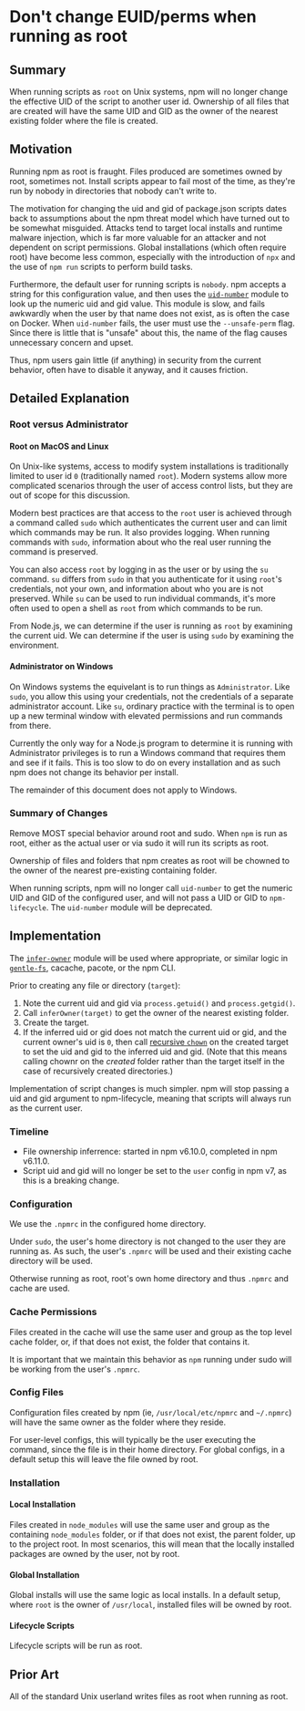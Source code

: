 # Don't change EUID/perms when running as root

## Summary

When running scripts as `root` on Unix systems, npm will no longer change
the effective UID of the script to another user id.  Ownership of all files
that are created will have the same UID and GID as the owner of the nearest
existing folder where the file is created.

## Motivation

Running npm as root is fraught.  Files produced are sometimes owned by
root, sometimes not.  Install scripts appear to fail most of the time, as
they're run by nobody in directories that nobody can't write to.

The motivation for changing the uid and gid of package.json scripts dates
back to assumptions about the npm threat model which have turned out to be
somewhat misguided.  Attacks tend to target local installs and runtime
malware injection, which is far more valuable for an attacker and not
dependent on script permissions.  Global installations (which often require
root) have become less common, especially with the introduction of `npx`
and the use of `npm run` scripts to perform build tasks.

Furthermore, the default user for running scripts is `nobody`.  npm accepts
a string for this configuration value, and then uses the
[`uid-number`](http://npm.im/uid-number) module to look up the numeric
uid and gid value.  This module is slow, and fails awkwardly when the user
by that name does not exist, as is often the case on Docker.  When
`uid-number` fails, the user must use the `--unsafe-perm` flag.  Since
there is little that is "unsafe" about this, the name of the flag causes
unnecessary concern and upset.

Thus, npm users gain little (if anything) in security from the current
behavior, often have to disable it anyway, and it causes friction.

## Detailed Explanation

### Root versus Administrator

#### Root on MacOS and Linux

On Unix-like systems, access to modify system installations is
traditionally limited to user id `0` (traditionally named `root`).  Modern
systems allow more complicated scenarios through the user of access control
lists, but they are out of scope for this discussion.

Modern best practices are that access to the `root` user is achieved
through a command called `sudo` which authenticates the current user and
can limit which commands may be run.  It also provides logging.  When
running commands with `sudo`, information about who the real user running
the command is preserved.

You can also access `root` by logging in as the user or by using the `su`
command.  `su` differs from `sudo` in that you authenticate for it using
`root`'s credentials, not your own, and information about who you are is
not preserved.  While `su` can be used to run individual commands, it's
more often used to open a shell as `root` from which commands to be run.

From Node.js, we can determine if the user is running as `root` by
examining the current uid.  We can determine if the user is using `sudo` by
examining the environment.

#### Administrator on Windows

On Windows systems the equivelant is to run things as `Administrator`.
Like `sudo`, you allow this using your credentials, not the credentials of
a separate administrator account.  Like `su`, ordinary practice with the
terminal is to open up a new terminal window with elevated permissions and
run commands from there.

Currently the only way for a Node.js program to determine it is running
with Administrator privileges is to run a Windows command that requires
them and see if it fails.  This is too slow to do on every installation and
as such npm does not change its behavior per install.

The remainder of this document does not apply to Windows.

### Summary of Changes

Remove MOST special behavior around root and sudo.  When `npm` is run as
root, either as the actual user or via sudo it will run its scripts as
root.

Ownership of files and folders that npm creates as root will be chowned to
the owner of the nearest pre-existing containing folder.

When running scripts, npm will no longer call `uid-number` to get the
numeric UID and GID of the configured user, and will not pass a UID or GID
to `npm-lifecycle`.  The `uid-number` module will be deprecated.

## Implementation

The [`infer-owner`](http://npm.im/infer-owner) module will be used where
appropriate, or similar logic in [`gentle-fs`](http://npm.im/gentle-fs),
cacache, pacote, or the npm CLI.

Prior to creating any file or directory (`target`):

1. Note the current uid and gid via `process.getuid()` and
   `process.getgid()`.
2. Call `inferOwner(target)` to get the owner of the nearest existing
   folder.
3. Create the target.
4. If the inferred uid or gid does not match the current uid or gid, and
   the current owner's uid is `0`, then call [recursive
   `chown`](http://npm.im/chownr) on the created target to set the uid and
   gid to the inferred uid and gid.  (Note that this means calling chownr on
   the _created_ folder rather than the target itself in the case of
   recursively created directories.)

Implementation of script changes is much simpler.  npm will stop passing a
uid and gid argument to npm-lifecycle, meaning that scripts will always run
as the current user.

### Timeline

- File ownership inferrence: started in npm v6.10.0, completed in npm
  v6.11.0.
- Script uid and gid will no longer be set to the `user` config in npm v7,
  as this is a breaking change.

### Configuration

We use the `.npmrc` in the configured home directory.

Under `sudo`, the user's home directory is not changed to the user they are
running as. As such, the user's `.npmrc` will be used and their existing
cache directory will be used.

Otherwise running as root, root's own home directory and thus `.npmrc` and
cache are used.

### Cache Permissions

Files created in the cache will use the same user and group as the top
level cache folder, or, if that does not exist, the folder that contains
it.

It is important that we maintain this behavior as `npm` running under sudo
will be working from the user's `.npmrc`.

### Config Files

Configuration files created by npm (ie, `/usr/local/etc/npmrc` and
`~/.npmrc`) will have the same owner as the folder where they reside.

For user-level configs, this will typically be the user executing the
command, since the file is in their home directory.  For global configs, in
a default setup this will leave the file owned by root.

### Installation

#### Local Installation

Files created in `node_modules` will use the same user and group as the
containing `node_modules` folder, or if that does not exist, the parent
folder, up to the project root.  In most scenarios, this will mean that the
locally installed packages are owned by the user, not by root.

#### Global Installation

Global installs will use the same logic as local installs.  In a default
setup, where `root` is the owner of `/usr/local`, installed files will be
owned by root.

#### Lifecycle Scripts

Lifecycle scripts will be run as root.

## Prior Art

All of the standard Unix userland writes files as root when running as root.
